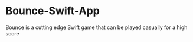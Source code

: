 # Bounce-Swift-App

Bounce is a cutting edge Swift game that can be played casually for a high score
